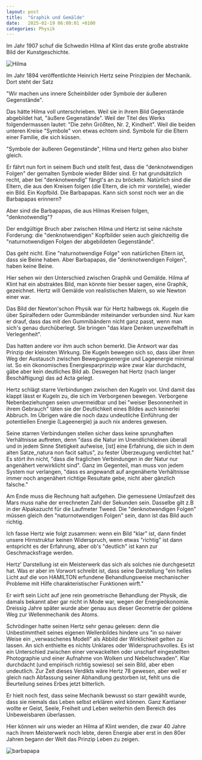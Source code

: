 ```yaml
---
layout: post
title:  "Graphik und Gemälde"
date:   2025-02-19 06:00:01 +0100
categories: Physik
---
```


Im Jahr 1907 schuf die Schwedin Hilma af Klint das erste große abstrakte Bild der Kunstgeschichte.

![Hilma](/blog/images/Hilma_af_Klint_Die_zehn_Groessten_Nr._2.jpg)

Im Jahr 1894 veröffentlichte Heinrich Hertz seine Prinzipien der Mechanik. Dort steht der Satz

"Wir machen uns innere Scheinbilder oder Symbole der äußeren Gegenstände".

Das hätte Hilma voll unterschrieben. Weil sie in ihrem Bild Gegenstände abgebildet hat, "äußere Gegenstände". Weil der Titel des Werks folgendermassen lautet: "Die zehn Größten, Nr. 2, Kindheit". Weil die beiden unteren Kreise "Symbole" von etwas echtem sind. Symbole für die Eltern einer Familie, die sich küssen.

"Symbole der äußeren Gegenstände", Hilma und Hertz gehen also bisher gleich.

Er fährt nun fort in seinem Buch und stellt fest, dass die "denknotwendigen Folgen" der gemalten Symbole wieder Bilder sind. Er hat grundsätzlich recht, aber bei "denknotwendig" fängt's an zu bröckeln. Natürlich sind die Eltern, die aus den Kreisen folgen (die Eltern, die ich mir vorstelle), wieder ein Bild. Ein Kopfbild. Die Barbapapas. Kann sich sonst noch wer an die Barbapapas erinnern?

Aber sind die Barbapapas, die aus Hilmas Kreisen folgen, "denknotwendig"?

Der endgültige Bruch aber zwischen Hilma und Hertz ist seine nächste Forderung: die "denknotwendigen" Kopfbilder seien auch  gleichzeitig die "naturnotwendigen Folgen der abgebildeten Gegenstände".

Das geht nicht. Eine "naturnotwendige Folge" von natürlichen Eltern ist, dass sie Beine haben. Aber Barbapapas, die "denknotwendigen Folgen", haben keine Beine.

Hier sehen wir den Unterschied zwischen Graphik und Gemälde. Hilma af Klint hat ein abstraktes Bild, man könnte hier besser sagen, eine Graphik, gezeichnet. Hertz will Gemälde von realistischen Malern, so wie Newton einer war.

Das Bild der Newton'schon Physik war für Hertz halbwegs ok. Kugeln die über Spiralfedern oder Gummibänder miteinander verbunden sind. Nur kam er drauf, dass das mit den Gummibändern nicht ganz passt, wenn man sich's genau durchüberlegt. Sie bringen "das klare Denken unzweifelhaft in Verlegenheit".

Das hatten andere vor ihm auch schon bemerkt. Die Antwort war das Prinzip der kleinsten Wirkung. Die Kugeln bewegen sich so, dass über ihren Weg der Austausch zwischen Bewegungsenergie und Lageenergie minimal ist. So ein ökonomisches Energiesparprinzip wäre zwar klar durchdacht, gäbe aber kein deutliches Bild ab. Deswegen hat Hertz (nach langer Beschäftigung) das ad Acta gelegt.

Hertz schlägt starre Verbindungen zwischen den Kugeln vor. Und damit das klappt lässt er Kugeln zu, die sich im Verborgenen bewegen. Verborgene Nebenbeziehungen seien unvermeidbar und bei "weiser Besonnenheit in ihrem Gebrauch" täten sie der Deutlichkeit eines Bildes auch keinerlei Abbruch. Im Übrigen wäre die noch dazu undeutliche Einführung der potentiellen Energie (Lageenergie) ja auch nix anderes gewesen.

Seine starren Verbindungen stellen sicher dass keine sprunghaften Verhältnisse auftreten, denn "dass die Natur im Unendlichkleinen überall und in jedem Sinne Stetigkeit aufweise, [ist] eine Erfahrung, die sich in dem alten Satze,,natura non facit saltus", zu fester Überzeugung verdichtet hat." Es stört ihn nicht, "dass die fraglichen Verbindungen in der Natur nur angenähert verwirklicht sind". Ganz im Gegenteil, man muss von jedem System nur verlangen, "dass es angewandt auf angenäherte Verhältnisse immer noch angenähert richtige Resultate gebe, nicht aber gänzlich falsche."

Am Ende muss die Rechnung halt aufgehen. Die gemessene Umlaufzeit des Mars muss nahe der errechneten Zahl der Sekunden sein. Dasselbe gilt z.B in der Alpakazucht für die Laufmeter Tweed. Die "denknotwendigen Folgen" müssen gleich den "naturnotwendigen Folgen" sein, dann ist das Bild auch richtig.

Ich fasse Hertz wie folgt zusammen: wenn ein Bild "klar" ist, dann findet unsere Hirnstruktur keinen Widerspruch, wenn etwas "richtig" ist dann entspricht es der Erfahrung, aber ob's "deutlich" ist kann zur Geschmacksfrage werden.

Hertz' Darstellung ist ein Meisterwerk das sich als solches nie durchgesetzt hat. Was er aber im Vorwort schreibt ist, dass seine Darstellung "ein helles Licht auf die von HAMILTON erfundene Behandlungsweise mechanischer Probleme mit Hilfe charakteristischer Funktionen wirft."

Er wirft sein Licht auf jene rein geometrische Behandlung der Physik, die damals bekannt aber gar nicht in Mode war, wegen der Energieökonomie. Dreissig Jahre später wurde aber genau aus dieser Geometrie der goldene Weg zur Wellenmechanik des Atoms.

Schrödinger hatte seinen Hertz sehr genau gelesen: denn die Unbestimmtheit seines eigenen Wellenbildes hindere uns "in so naiver Weise ein ,,verwaschenes Modell" als Abbild der Wirklichkeit gelten zu lassen. An sich enthielte es nichts Unklares oder Widerspruchsvolles. Es ist ein Unterschied zwischen einer verwackelten oder unscharf eingestellten Photographie und einer Aufnahme von Wolken und Nebelschwaden". Klar durchdacht (und empirisch richtig sowieso) sei sein Bild, aber eben undeutlich. Zur Zeit dieses Verdikts wäre Hertz 78 gewesen, aber weil er gleich nach Abfassung seiner Abhandlung gestorben ist, fehlt uns die Beurteilung seines Erbes jetzt bitterlich.

Er hielt noch fest, dass seine Mechanik bewusst so starr gewählt wurde, dass sie niemals das Leben selbst erklären wird können. Ganz Kantianer wollte er Geist, Seele, Freiheit und Leben weiterhin dem Bereich des Unbeweisbaren überlassen.

Hier können wir uns wieder an Hilma af Klint wenden, die zwar 40 Jahre nach ihrem Meisterwerk noch lebte, deren Energie aber erst in den 80er Jahren begann der Welt das Prinzip Leben zu zeigen.

![barbapapa](/blog/images/barbapapa.png)
